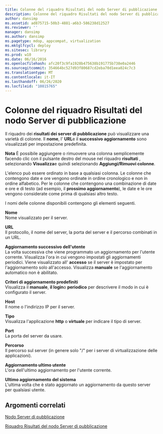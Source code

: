 ```yaml
---
title: Colonne del riquadro Risultati del nodo Server di pubblicazione
description: Colonne del riquadro Risultati del nodo Server di pubblicazione
author: dansimp
ms.assetid: ad875715-50b3-4881-a6b3-586238d12527
ms.reviewer: ''
manager: dansimp
ms.author: dansimp
ms.pagetype: mdop, appcompat, virtualization
ms.mktglfcycl: deploy
ms.sitesec: library
ms.prod: w10
ms.date: 06/16/2016
ms.openlocfilehash: afc20f3c9fa1928b475638b191775b738e0a2446
ms.sourcegitcommit: 354664bc527d93f80687cd2eba70d1eea024c7c3
ms.translationtype: MT
ms.contentlocale: it-IT
ms.lasthandoff: 06/26/2020
ms.locfileid: "10815765"
---
```

# Colonne del riquadro Risultati del nodo Server di pubblicazione


Il riquadro dei **risultati dei server di pubblicazione** può visualizzare una varietà di colonne. Il **nome**, l' **URL**e il **successivo aggiornamento** sono visualizzati per impostazione predefinita.

**Nota**  È possibile aggiungere o rimuovere una colonna semplicemente facendo clic con il pulsante destro del mouse nel riquadro **risultati** , selezionando **Visualizza**e quindi selezionando **Aggiungi/Rimuovi colonne**.

 

L'elenco può essere ordinato in base a qualsiasi colonna. Le colonne che contengono date e ore vengono ordinate in ordine cronologico e non in ordine alfabetico. Per le colonne che contengono una combinazione di date e ore e di testo (ad esempio, il **prossimo aggiornamento**), le date e le ore vengono considerate come prima di qualsiasi altro testo.

I nomi delle colonne disponibili contengono gli elementi seguenti.

<a href="" id="name"></a>**Nome**  
Nome visualizzato per il server.

<a href="" id="url"></a>**URL**  
Il protocollo, il nome del server, la porta del server e il percorso combinati in un URL.

<a href="" id="next-user-refresh"></a>**Aggiornamento successivo dell'utente**  
La volta successiva che viene programmato un aggiornamento per l'utente corrente. Visualizza l'ora in cui vengono impostati gli aggiornamenti periodici. Viene visualizzato all' **accesso** se il server è impostato per l'aggiornamento solo all'accesso. Visualizza **manuale** se l'aggiornamento automatico non è abilitato.

<a href="" id="default-refresh-policy"></a>**Criteri di aggiornamento predefiniti**  
Visualizza il **manuale**, **il login**o **periodico** per descrivere il modo in cui è configurato il server.

<a href="" id="host"></a>**Host**  
Il nome o l'indirizzo IP per il server.

<a href="" id="type"></a>**Tipo**  
Visualizza l'applicazione **http** o **virtuale** per indicare il tipo di server.

<a href="" id="port"></a>**Port**  
La porta del server da usare.

<a href="" id="path"></a>**Percorso**  
Il percorso sul server (in genere solo "/" per i server di virtualizzazione delle applicazioni).

<a href="" id="last-user-refresh"></a>**Aggiornamento ultimo utente**  
L'ora dell'ultimo aggiornamento per l'utente corrente.

<a href="" id="last-system-refresh"></a>**Ultimo aggiornamento del sistema**  
L'ultima volta che è stato aggiornato un aggiornamento da questo server per qualsiasi utente.

## Argomenti correlati


[Nodo Server di pubblicazione](publishing-servers-node.md)

[Riquadro Risultati del nodo Server di pubblicazione](publishing-servers-results-pane.md)

 

 





